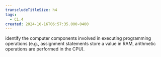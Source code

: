 ```yaml
---
transcludeTitleSize: h4
tags:
  - C1.4
created: 2024-10-16T06:57:35.000-0400
---
```

identify the computer components involved in executing programming operations (e.g., assignment statements store a value in RAM, arithmetic operations are performed in the CPU).